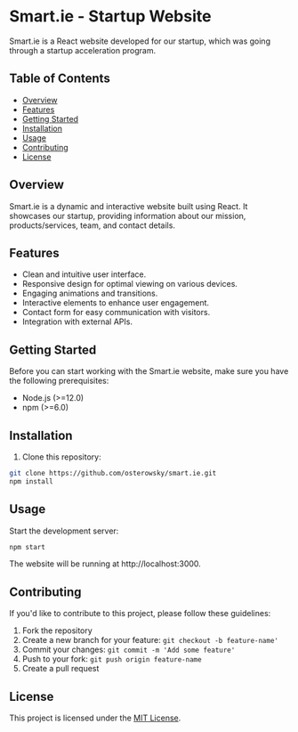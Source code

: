 # Smart.ie - Startup Website

Smart.ie is a React website developed for our startup, which was going through a startup acceleration program.

## Table of Contents

- [Overview](#overview)
- [Features](#features)
- [Getting Started](#getting-started)
- [Installation](#installation)
- [Usage](#usage)
- [Contributing](#contributing)
- [License](#license)

## Overview

Smart.ie is a dynamic and interactive website built using React. It showcases our startup, providing information about our mission, products/services, team, and contact details.

## Features

- Clean and intuitive user interface.
- Responsive design for optimal viewing on various devices.
- Engaging animations and transitions.
- Interactive elements to enhance user engagement.
- Contact form for easy communication with visitors.
- Integration with external APIs.

## Getting Started

Before you can start working with the Smart.ie website, make sure you have the following prerequisites:

- Node.js (>=12.0)
- npm (>=6.0)

## Installation

1. Clone this repository:

```bash
git clone https://github.com/osterowsky/smart.ie.git
npm install
```

## Usage

Start the development server:

```bash
npm start
```

The website will be running at http://localhost:3000.

## Contributing

If you'd like to contribute to this project, please follow these guidelines:

1. Fork the repository
2. Create a new branch for your feature: ``` git checkout -b feature-name' ```
3. Commit your changes: ``` git commit -m 'Add some feature' ```
4. Push to your fork: ``` git push origin feature-name ```
5. Create a pull request

## License

This project is licensed under the [MIT License](https://opensource.org/license/mit/).


